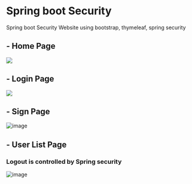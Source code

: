 # Spring boot Security

Spring boot Security Website using bootstrap, thymeleaf, spring security

## - Home Page
<img src="https://user-images.githubusercontent.com/82877211/160606056-538665ea-44cf-4e7b-89b6-71501fcf5f8d.png" />

## - Login Page
<img src="https://user-images.githubusercontent.com/82877211/160606389-c01e3f90-a553-4188-b08c-b4fb87ebbf3e.png" />

## - Sign Page
![image](https://user-images.githubusercontent.com/82877211/160606449-3b531ea8-b0b0-4324-b849-6dcb71d27bf6.png)

## - User List Page
### Logout is controlled by Spring security
![image](https://user-images.githubusercontent.com/82877211/160606538-f2fc6b14-21cf-4123-aaad-9e7c6dd7826e.png)

